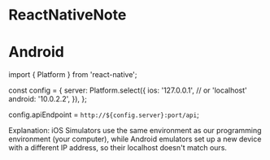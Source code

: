 # ReactNativeNote

# Android
import { Platform } from 'react-native';

const config = {
  server: Platform.select({
    ios: '127.0.0.1', // or 'localhost'
    android: '10.0.2.2',
  }),
};

config.apiEndpoint = `http://${config.server}:port/api`;

Explanation: iOS Simulators use the same environment as our programming environment (your computer), while Android emulators set up a new device with a different IP address, so their localhost doesn't match ours.
